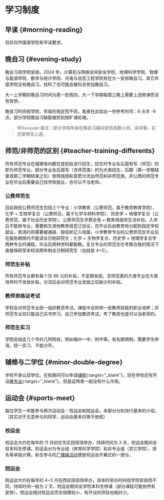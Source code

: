# 学习制度

## 早读 {#morning-reading}

目前仅外国语学院有早读要求。

## 晚自习 {#evening-study}

晚自习视学院安排。2024 年，计算机与网络空间安全学院、地理科学学院、物理与能源学院、数学与统计学院、光电与信息工程学院有在大一安排晚自习，其它年级学院没有晚自习。挂科了也可能会被叫去参加晚自习。

大一上学期的晚自习时间为周一到周四，大一下学期每周三晚上需要上选修课而没有安排。

晚自习时间视学院、年级的规定而不同，笔者在此给出一份参考时间：6 点半 -9 点。部分学院晚自习缺勤被抓到按旷课处理。

> @Xuuyuan 备注：部分学院年级在晚自习期间安排高数小测、讲评等，实在是惨无人道。

## 师范/非师范的区别 {#teacher-training-differents}

所有师范专业在福建省内都在提前批进行招生，招生时专业名后面有写（师范）的即为师范专业。部分专业名后面写（含师范类）的为大类招生，后期（第一学期结束或第二学期结束之后）依照成绩和意愿分流出师范和非师范类。非公费的师范专业在毕业后需要自己找学校就业，也可以不当老师。

### 公费师范生

目前我校公费师范生包括三个专业：小学教育（公费师范，属于教师教育学院）、化学 + 生物学复合（公费师范，属于化学与材料学院）、历史学 + 地理学复合（公费师范，属于社会历史学院）。公费师范生学费全免 + 教育局提供生活补贴，入学后不能转专业，需要和生源地教育局签订协议，在毕业后由教育局分配到指定学校就业，若违约则需要被通报、赔偿和记入档案。小学教育专业的公费师范生毕业后在服务期限内不能读全日制研究生；化学 + 生物学复合、历史学 + 地理学复合学两种专业的课程，毕业后两种学科都能教。复合专业的师范生在考察合格的情况下直接保研至本校读两年制全日制研究生（也就是 4+2）。

### 师范生补贴

所有师范专业都有每个月 88 元的补贴，不定期发放。含师范类的大类专业在大类培养时不发放补贴，分流后会对师范专业发放之前缺少的补贴。

### 教师资格证考试

学校会对师范专业统一组织教资考试，课程中会附带一些教师技能的职业培养；非师范专业则只能自己买书学习，自己参加教资考试，考了教资也是可以当老师的。

### 师范生实习

学院会指定几个市的几所院校，例如福州一中、附中等。有名额限制，需要学生申请。统一实习、不能分开。

## 辅修与二学位 {#minor-double-degree}

学校不承认双学位。在校期间可以申请[辅修](https://jwc.fjnu.edu.cn/5c/d1/c9107a416977/page.htm){:target="_blank"}，现在学校还有开设[微专业](https://jwc.fjnu.edu.cn/57/9b/c9107a415643/page.htm){:target="_blank"}。但是这两者一般没有什么作用。

## 运动会 {#sports-meet}

每位学生一年能参与两次运动会：校运会和院运会。本部分分别进行基本的介绍。（其实对于无意参与的同学，运动会基本约等于放假）

### 校运会

校运会大约在每年的 11 月初在东区田径场举办，持续时间为 3 天，校运会期间全校本科生停课。校运会分为专业组（体育科学学院）和非专业组（其它学院），排名等单独计算。新生参与的[广播操活动](../new/military_training.md#radio-gymnastics)便是校运会开幕式的一部分。

### 院运会

院运会大约在每年的 4\~5 月在西区田径场举办，具体的举办时间视学院安排而不同，持续时间一般为 2 天，院运会期间全学院本科生停课（部分课程可能依然有安排）。院运会相对校运会而言规模较小，有开设的项目也相对少。
